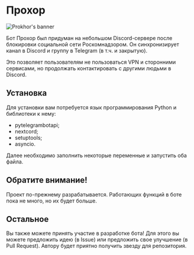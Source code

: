 # Прохор
![Prokhor's banner](https://media.discordapp.net/attachments/1139282887271780462/1294390763773235282/image.png?ex=670ad6d6&is=67098556&hm=1f8737fd6a2e6a54783c913d03fe958a7312801a31bb8192f8d9b02ed3da7975&=&format=webp&quality=lossless&width=1440&height=556)

Бот Прохор был придуман на небольшом Discord-сервере после блокировки социальной сети Роскомнадзором. Он синхронизирует канал в Discord и группу в Telegram (в т.ч. и закрытую). 

Это позволяет пользователям не пользоваться VPN и сторонними сервисами, но продолжать контактировать с другими людьми в Discord.

## Установка

Для установки вам потребуется язык программирования Python и библиотеки к нему:
- pytelegrambotapi;
- nextcord;
- setuptools;
- asyncio.

Далее необходимо заполнить некоторые переменные и запустить оба файла.

## Обратите внимание!
Проект по-прежнему разрабатывается. Работающих функций в боте пока не много, но их будет больше.

## Остальное
Вы также можете принять участие в разработке бота! Для этого вы можете предложить идею (в Issue) или предложить свое улучшение (в Pull Request). Автору будет приятно получить звезду для репозитория.

